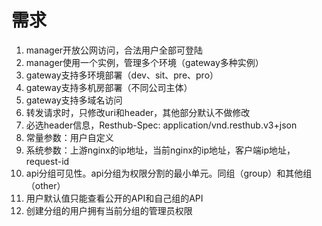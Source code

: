 # 需求

1. manager开放公网访问，合法用户全部可登陆
2. manager使用一个实例，管理多个环境（gateway多种实例）
3. gateway支持多环境部署（dev、sit、pre、pro）
4. gateway支持多机房部署（不同公司主体）
5. gateway支持多域名访问
6. 转发请求时，只修改uri和header，其他部分默认不做修改
7. 必选header信息，Resthub-Spec: application/vnd.resthub.v3+json
8. 常量参数：用户自定义
9. 系统参数：上游nginx的ip地址，当前nginx的ip地址，客户端ip地址，request-id 
10. api分组可见性。api分组为权限分割的最小单元。同组（group）和其他组（other）
11. 用户默认值只能查看公开的API和自己组的API
12. 创建分组的用户拥有当前分组的管理员权限
